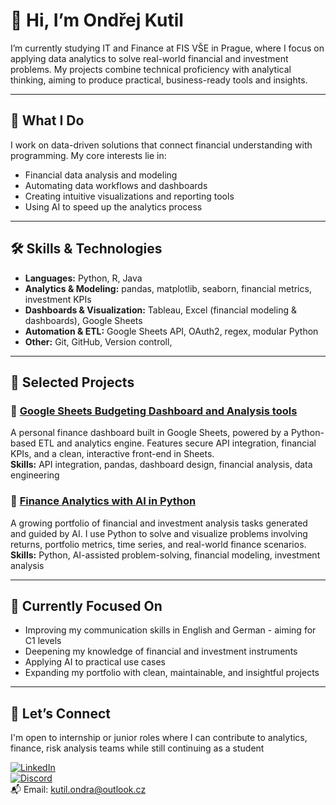 # 👋 Hi, I’m Ondřej Kutil

I’m currently studying IT and Finance at FIS VŠE in Prague, where I focus on applying data analytics to solve real-world financial and investment problems. My projects combine technical proficiency with analytical thinking, aiming to produce practical, business-ready tools and insights.

---

## 💼 What I Do

I work on data-driven solutions that connect financial understanding with programming. My core interests lie in:

- Financial data analysis and modeling
- Automating data workflows and dashboards
- Creating intuitive visualizations and reporting tools
- Using AI to speed up the analytics process

---

## 🛠️ Skills & Technologies

- **Languages:** Python, R, Java
- **Analytics & Modeling:** pandas, matplotlib, seaborn, financial metrics, investment KPIs  
- **Dashboards & Visualization:** Tableau, Excel (financial modeling & dashboards), Google Sheets  
- **Automation & ETL:** Google Sheets API, OAuth2, regex, modular Python  
- **Other:** Git, GitHub, Version controll, 

---

## 📂 Selected Projects

### 📗 [Google Sheets Budgeting Dashboard and Analysis tools](https://github.com/OndrejKutil/BudgetingDashboard)

A personal finance dashboard built in Google Sheets, powered by a Python-based ETL and analytics engine. Features secure API integration, financial KPIs, and a clean, interactive front-end in Sheets.  
**Skills:** API integration, pandas, dashboard design, financial analysis, data engineering

### 🤖 [Finance Analytics with AI in Python](https://github.com/OndrejKutil/finance_analytics_with_ai)

A growing portfolio of financial and investment analysis tasks generated and guided by AI. I use Python to solve and visualize problems involving returns, portfolio metrics, time series, and real-world finance scenarios.  
**Skills:** Python, AI-assisted problem-solving, financial modeling, investment analysis

---

## 🎯 Currently Focused On

- Improving my communication skills in English and German - aiming for C1 levels 
- Deepening my knowledge of financial and investment instruments
- Applying AI to practical use cases
- Expanding my portfolio with clean, maintainable, and insightful projects

---

## 🤝 Let’s Connect

I'm open to internship or junior roles where I can contribute to analytics, finance, risk analysis teams while still continuing as a student

[![LinkedIn](https://img.shields.io/badge/LINKEDIN-%230077B5.svg?logo=linkedin&logoColor=white&style=for-the-badge)](linkedin.com/in/ondřej-kutil-342a97256)  
[![Discord](https://img.shields.io/badge/DISCORD-%237289DA.svg?logo=discord&logoColor=white&style=for-the-badge)](https://discordapp.com/users/551050009626542102)  
📬 Email: kutil.ondra@outlook.cz
